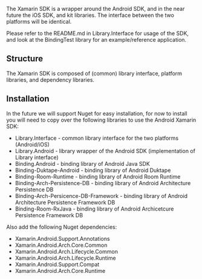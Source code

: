 The Xamarin SDK is a wrapper around the Android SDK, and in the near future the iOS SDK, and kit libraries. The interface between the two platforms will be identical.

Please refer to the README.md in Library.Interface for usage of the SDK, and look at the BindingTest library for an example/reference application.

## Structure

The Xamarin SDK is composed of (common) library interface, platform libraries, and dependency libraries.

## Installation
 
In the future we will support Nuget for easy installation, for now to install you will need to copy over the following libraries to use the Android Xamarin SDK:
- Library.Interface - common library interface for the two platforms (Android/iOS)
- Library.Android - library wrapper of the Android SDK (implementation of Library interface)
- Binding.Android - binding library of Android Java SDK 
- Binding-Duktape-Android - binding library of Android Duktape
- Binding-Room-Runtime - binding library of Android Room Runtime
- Binding-Arch-Persistence-DB - binding library of Android Architecture Persistence DB
- Binding-Arch-Persicence-DB-Framework - binding library of Android Architecture Persistence Framework DB
- Binding-Room-RxJava - binding library of Android Archicetcure Persistence Framework DB

Also add the following Nuget dependencies:
- Xamarin.Android.Support.Annotations
- Xamarin.Android.Arch.Core.Common
- Xamarin.Android.Arch.Lifecycle.Common
- Xamarin.Android.Arch.Lifecycle.Runtime
- Xamarin.Android.Support.Compat
- Xamarin.Android.Arch.Core.Runtime
